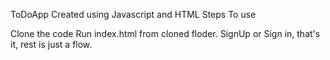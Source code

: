 ToDoApp
Created using Javascript and HTML Steps To use

Clone the code
Run index.html from cloned floder.
SignUp or Sign in, that's it, rest is just a flow.
